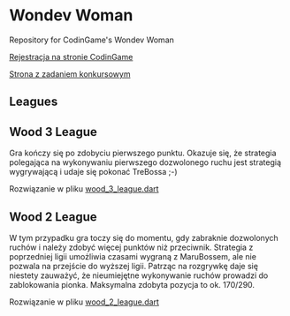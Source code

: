 # Wondev Woman

Repository for CodinGame's Wondev Woman

[Rejestracja na stronie CodinGame](https://www.codingame.com/servlet/urlinvite?u=543181)

[Strona z zadaniem konkursowym](https://www.codingame.com/multiplayer/bot-programming/wondev-woman)

## Leagues

## Wood 3 League

Gra kończy się po zdobyciu pierwszego punktu. Okazuje się, że strategia polegająca na wykonywaniu pierwszego dozwolonego ruchu jest strategią wygrywającą i udaje się pokonać TreBossa ;-)

Rozwiązanie w pliku [wood_3_league.dart](wood_3_league.dart)

## Wood 2 League

W tym przypadku gra toczy się do momentu, gdy zabraknie dozwolonych ruchów i należy zdobyć więcej punktów niż przeciwnik. Strategia z poprzedniej ligii umożliwia czasami wygraną z MaruBossem, ale nie pozwala na przejście do wyższej ligii. Patrząc na rozgrywkę daje się niestety zauważyć, że nieumiejętne wykonywanie ruchów prowadzi do zablokowania pionka. Maksymalna zdobyta pozycja to ok. 170/290.

Rozwiązanie w pliku [wood_2_league.dart](wood_2_league.dart)
